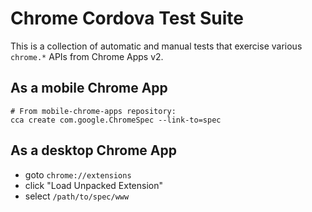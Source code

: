 # Chrome Cordova Test Suite

This is a collection of automatic and manual tests that exercise various `chrome.*` APIs from Chrome Apps v2.

## As a mobile Chrome App

    # From mobile-chrome-apps repository:
    cca create com.google.ChromeSpec --link-to=spec

## As a desktop Chrome App

* goto `chrome://extensions`
* click "Load Unpacked Extension"
* select `/path/to/spec/www`
